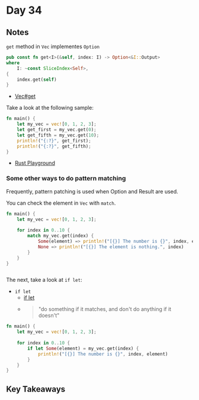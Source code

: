# Day 34

## Notes

`get` method in `Vec` implementes `Option`

```rust
pub const fn get<I>(&self, index: I) -> Option<&I::Output>
where
    I: ~const SliceIndex<Self>,
{
    index.get(self)
}
```

- [Vec#get](https://doc.rust-lang.org/std/vec/struct.Vec.html#method.get)

Take a look at the following sample:

```rust
fn main() {
    let my_vec = vec![0, 1, 2, 3];
    let get_first = my_vec.get(0);
    let get_fifth = my_vec.get(10);
    println!("{:?}", get_first);
    println!("{:?}", get_fifth);
}
```

- [Rust Playground](https://play.rust-lang.org/?version=stable&mode=debug&edition=2021&gist=78019afa2b4555a3cd95a5b3a7f8e35a)

### Some other ways to do pattern matching

Frequently, pattern patching is used when Option and Result are used.

You can check the element in `Vec` with `match`.

```rust
fn main() {
    let my_vec = vec![0, 1, 2, 3];
    
    for index in 0..10 {
        match my_vec.get(index) {
            Some(element) => println!("[{}] The number is {}", index, element),
            None => println!("[{}] The element is nothing.", index)
        }
    }
}
```

```shell

```

The next, take a look at `if let`:

- `if let`
  - [if let](https://doc.rust-lang.org/rust-by-example/flow_control/if_let.html)
  - > "do something if it matches, and don't do anything if it doesn't"

```rust
fn main() {
    let my_vec = vec![0, 1, 2, 3];
    
    for index in 0..10 {
        if let Some(element) = my_vec.get(index) {
            println!("[{}] The number is {}", index, element)
        }
    }
}
```
## Key Takeaways
